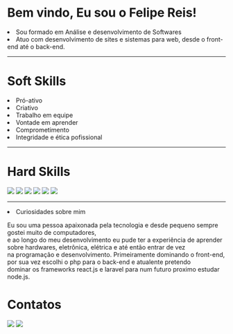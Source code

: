 <h1>Bem vindo, Eu sou o Felipe Reis!</h1>

<li>Sou formado em Análise e desenvolvimento de Softwares</li>
<li>Atuo com desenvolvimento de sites e sistemas para web, desde o front-end até o back-end.</li>

<hr>

<h1>Soft Skills</h1>
<li>Pró-ativo</li>
<li>Criativo</li>
<li>Trabalho em equipe</li>
<li>Vontade em aprender</li>
<li>Comprometimento</li>
<li>Integridade e ética pofissional</li>
<hr>
<h1>Hard Skills</h1>
<img src="https://img.shields.io/badge/-HTML-05122A?style=flat&logo=HTML5"></img>
<img src="https://img.shields.io/badge/-CSS-05122A?style=flat&logo=CSS3"></img>
<img src="https://img.shields.io/badge/-JavaScript-05122A?style=flat&logo=javascript"></img>
<img src="https://img.shields.io/badge/-BootStrap-05122A?style=flat&logo=bootstrap"></img>
<img src="https://img.shields.io/badge/-PHP-05122A?style=flat&logo=php"></img>
<img src="https://img.shields.io/badge/-MySql-05122A?style=flat&logo=mysql"></img>
<hr>

<li>Curiosidades sobre mim</li>
<p>
Eu sou uma pessoa apaixonada pela tecnologia e desde pequeno sempre gostei muito de computadores,</br>
e ao longo do meu desenvolvimento eu pude ter a experiência de aprender sobre hardwares, eletrônica, elétrica e até então entrar de vez</br>
na programação e desenvolvimento. Primeiramente dominando o front-end, por sua vez escolhi o php para o back-end e atualente pretendo</br>
dominar os frameworks react.js e laravel para num futuro proximo estudar node.js.
</p>

<h1>Contatos</h1>

<a href="https://www.linkedin.com/in/devreis/"><img src="https://img.shields.io/badge/-LinKedin-05122A?style=flat&logo=linkedin"></img></a>
<a href="mailto:dev.felipereis@gmailcom"><img src="https://img.shields.io/badge/-Gmail-05122A?style=flat&logo=gmail"></img></a>
